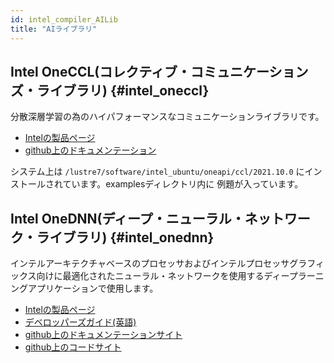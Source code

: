 ```yaml
---
id: intel_compiler_AILib
title: "AIライブラリ"
---
```



## Intel OneCCL(コレクティブ・コミュニケーションズ・ライブラリ) {#intel_oneccl}

分散深層学習の為のハイパフォーマンスなコミュニケーションライブラリです。

- [Intelの製品ページ](https://www.intel.com/content/www/us/en/developer/tools/oneapi/oneccl.html#gs.4ojvjq)
- [github上のドキュメンテーション](https://oneapi-src.github.io/oneCCL/)

システム上は `/lustre7/software/intel_ubuntu/oneapi/ccl/2021.10.0` にインストールされています。examplesディレクトリ内に
例題が入っています。


## Intel OneDNN(ディープ・ニューラル・ネットワーク・ライブラリ) {#intel_onednn}


インテルアーキテクチャベースのプロセッサおよびインテルプロセッサグラフィックス向けに最適化されたニューラル・ネットワークを使用するディープラーニングアプリケーションで使用します。

- [Intelの製品ページ](https://www.intel.com/content/www/us/en/developer/tools/oneapi/onednn.html#gs.4ojwxo)
- [デベロッパーズガイド(英語)](https://www.intel.com/content/www/us/en/docs/onednn/developer-guide-reference/2024-0/overview.html)
- [github上のドキュメンテーションサイト](https://oneapi-src.github.io/oneDNN/)
- [github上のコードサイト](https://github.com/oneapi-src/oneDNN)

